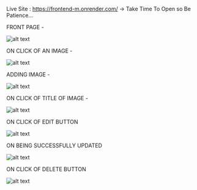 
Live Site : https://frontend-m.onrender.com/  -> Take Time To Open so Be Patience...


FRONT PAGE - 

![alt text](https://github.com/priyanshuyadav07804/Image_gallary_backend/assets/80442935/65b45a0d-7f38-4202-8cbd-804ed687b7e2)

ON CLICK OF AN IMAGE - 

![alt text](https://github.com/priyanshuyadav07804/Image_gallary_backend/assets/80442935/c6ec6a95-c20d-4684-a990-de33fed28518)

ADDING IMAGE -

![alt text](https://github.com/priyanshuyadav07804/Image_gallary_backend/assets/80442935/d13375b2-cf23-4ef8-86b0-6182891a6e7e)

ON CLICK OF TITLE OF IMAGE -

![alt text](https://github.com/priyanshuyadav07804/Image_gallary_backend/assets/80442935/efa0759b-4ab9-49ec-9f74-07c1163eaafc)

ON CLICK OF EDIT BUTTON

![alt text](https://github.com/priyanshuyadav07804/Image_gallary_backend/assets/80442935/fda975e8-2d62-40ad-a1a4-6b68f487ded4)

ON BEING SUCCESSFULLY UPDATED

![alt text](https://github.com/priyanshuyadav07804/Image_gallary_backend/assets/80442935/3f705203-2fda-4bca-847f-8175305c259c)

ON CLICK OF DELETE BUTTON

![alt text](https://github.com/priyanshuyadav07804/Image_gallary_backend/assets/80442935/d0498a90-cc0b-4896-ba00-a432424ed5de)











